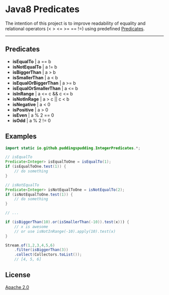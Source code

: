 # Java8 Predicates

The intention of this project is to improve readability of equality and relational operators (< > <= >= == !=) using predefined [Predicates](https://docs.oracle.com/javase/8/docs/api/java/util/function/Predicate.html).

----------

## Predicates
- **isEqualTo** | a == b
- **isNotEqualTo** | a != b
- **isBiggerThan** | a > b
- **isSmallerThan** | a < b
- **isEqualOrBiggerThan** | a >= b
- **isEqualOrSmallerThan** | a <= b
- **isInRange** | a <= c && c <= b
- **isNotInRage** | a > c || c < b
- **isNegative** | a < 0
- **isPositive** | a > 0
- **isEven** | a % 2 == 0
- **isOdd** | a % 2 != 0


## Examples

```java
import static io.github.puddingspudding.IntegerPredicates.*;

// isEqualTo
Predicate<Integer> isEqualToOne = isEqualTo(1);
if (isEqualToOne.test(1)) {
    // do something
}

// isNotEqualTo
Predicate<Integer> isNotEqualToOne = isNotEqualTo(2);
if (isNotEqualToOne.test(1)) {
    // do something
}

// ...

if (isBiggerThan(10).or(isSmallerThan(-10)).test(x))) {
    // x is awesome
    // or use isNotInRange(-10).apply(10).test(x)
}

Stream.of(1,2,3,4,5,6)
	.filter(isBiggerThan(3))
	.collect(Collectors.toList());
	// [4, 5, 6]

```

## License
[Apache 2.0](http://www.apache.org/licenses/LICENSE-2.0)
